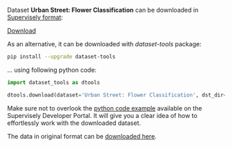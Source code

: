 Dataset **Urban Street: Flower Classification** can be downloaded in [Supervisely format](https://developer.supervisely.com/api-references/supervisely-annotation-json-format):

 [Download](https://assets.supervisely.com/remote/eyJsaW5rIjogImZzOi8vYXNzZXRzLzI3NjBfVXJiYW4gU3RyZWV0OiBGbG93ZXIgQ2xhc3NpZmljYXRpb24vdXJiYW4tc3RyZWV0Oi1mbG93ZXItY2xhc3NpZmljYXRpb24tRGF0YXNldE5pbmphLnRhciIsICJzaWciOiAiNnFXbzhvMktkdDJiajZTVlNMaG4wbTJqVWowZW5nMXl3NS81bjJFaWlzOD0ifQ==)

As an alternative, it can be downloaded with *dataset-tools* package:
``` bash
pip install --upgrade dataset-tools
```

... using following python code:
``` python
import dataset_tools as dtools

dtools.download(dataset='Urban Street: Flower Classification', dst_dir='~/dataset-ninja/')
```
Make sure not to overlook the [python code example](https://developer.supervisely.com/getting-started/python-sdk-tutorials/iterate-over-a-local-project) available on the Supervisely Developer Portal. It will give you a clear idea of how to effortlessly work with the downloaded dataset.

The data in original format can be [downloaded here](https://www.kaggle.com/datasets/erickendric/tree-dataset-of-urban-street-classification-flower).